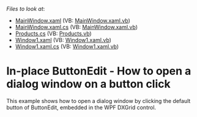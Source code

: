 <!-- default file list -->
*Files to look at*:

* [MainWindow.xaml](./CS/DXGrid_DialogWindow/MainWindow.xaml) (VB: [MainWindow.xaml.vb](./VB/DXGrid_DialogWindow/MainWindow.xaml.vb))
* [MainWindow.xaml.cs](./CS/DXGrid_DialogWindow/MainWindow.xaml.cs) (VB: [MainWindow.xaml.vb](./VB/DXGrid_DialogWindow/MainWindow.xaml.vb))
* [Products.cs](./CS/DXGrid_DialogWindow/Products.cs) (VB: [Products.vb](./VB/DXGrid_DialogWindow/Products.vb))
* [Window1.xaml](./CS/DXGrid_DialogWindow/Window1.xaml) (VB: [Window1.xaml.vb](./VB/DXGrid_DialogWindow/Window1.xaml.vb))
* [Window1.xaml.cs](./CS/DXGrid_DialogWindow/Window1.xaml.cs) (VB: [Window1.xaml.vb](./VB/DXGrid_DialogWindow/Window1.xaml.vb))
<!-- default file list end -->
# In-place ButtonEdit - How to open a dialog window on a button click


<p>This example shows how to open a dialog window by clicking the default button of ButtonEdit, embedded in the WPF DXGrid control.</p>

<br/>


